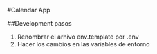 #Calendar App


##Development pasos

1. Renombrar el arhivo env.template por .env
2. Hacer los cambios en las variables de entorno